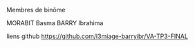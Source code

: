 Membres de binôme

MORABIT Basma
BARRY Ibrahima

liens github https://github.com/l3miage-barryibr/VA-TP3-FINAL
